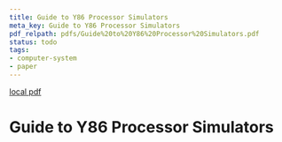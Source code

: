 ```yaml
---
title: Guide to Y86 Processor Simulators
meta_key: Guide to Y86 Processor Simulators
pdf_relpath: pdfs/Guide%20to%20Y86%20Processor%20Simulators.pdf
status: todo
tags:
- computer-system
- paper
---
```


[local pdf](../../../pdfs/Guide%20to%20Y86%20Processor%20Simulators.pdf)

# Guide to Y86 Processor Simulators
